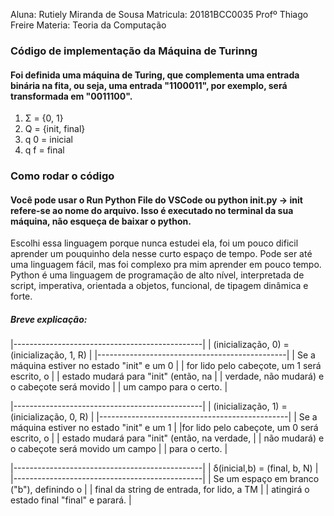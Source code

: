 Aluna: Rutiely Miranda de Sousa
Matricula: 20181BCC0035
Profº Thiago Freire
Materia: Teoria da Computação

### Código de implementação da Máquina de Turinng

#### Foi definida uma máquina de Turing, que complementa uma entrada binária na fita, ou seja, uma entrada "1100011", por exemplo, será transformada em "0011100".

1. Σ = {0, 1}
2. Q = {init, final}
3. q 0 = inicial
4. q f = final

### Como rodar o código

#### Você pode usar o Run Python File do VSCode ou python init.py -> init refere-se ao nome do arquivo. Isso é executado no terminal da sua máquina, não esqueça de baixar o python.

Escolhi essa linguagem porque nunca estudei ela, foi um pouco dificil aprender um pouquinho dela nesse curto espaço de tempo. Pode ser até uma linguagem fácil, mas foi complexo pra mim aprender em pouco tempo. Python é uma linguagem de programação de alto nível, interpretada de script, imperativa, orientada a objetos, funcional, de tipagem dinâmica e forte.

##### Breve explicação:

|-----------------------------------------------|
| (inicialização, 0) = (inicialização, 1, R) |
|-----------------------------------------------|
| Se a máquina estiver no estado "init" e um 0 |
| for lido pelo cabeçote, um 1 será escrito, o |
| estado mudará para "init" (então, na |
| verdade, não mudará) e o cabeçote será movido |
| um campo para o certo. |

|-----------------------------------------------|
| (inicialização, 1) = (inicialização, 0, R) |
|-----------------------------------------------|
| Se a máquina estiver no estado "init" e um 1 |
|for lido pelo cabeçote, um 0 será escrito, o |
| estado mudará para "init" (então, na verdade, |
| não mudará) e o cabeçote será movido um campo |
| para o certo. |

|-----------------------------------------------|
| δ(inicial,b) = (final, b, N) |
|-----------------------------------------------|
| Se um espaço em branco ("b"), definindo o |
| final da string de entrada, for lido, a TM |
| atingirá o estado final "final" e parará. |
